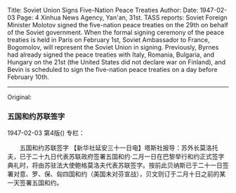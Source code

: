 Title: Soviet Union Signs Five-Nation Peace Treaties
Author:
Date: 1947-02-03
Page: 4
Xinhua News Agency, Yan'an, 31st. TASS reports: Soviet Foreign Minister Molotov signed the five-nation peace treaties on the 29th on behalf of the Soviet government. When the formal signing ceremony of the peace treaties is held in Paris on February 1st, Soviet Ambassador to France, Bogomolov, will represent the Soviet Union in signing. Previously, Byrnes had already signed the peace treaties with Italy, Romania, Bulgaria, and Hungary on the 21st (the United States did not declare war on Finland), and Bevin is scheduled to sign the five-nation peace treaties on a day before February 10th.



<hr /> 

Original: 


### 五国和约苏联签字

1947-02-03
第4版()
专栏：

　　五国和约苏联签字
    【新华社延安三十一日电】塔斯社报导：苏外长莫洛托夫，已于二十九日代表苏联政府签署五国和约·二月一日在巴黎举行和约正式签字典礼时，将由苏驻法大使鲍格莫洛夫代表苏联签字。按前此贝纳斯已于二十一日签署对意、罗、保、匈四国和约（美国未对芬宣战），贝文则订于二月十日之前的某一天签署五国和约。
